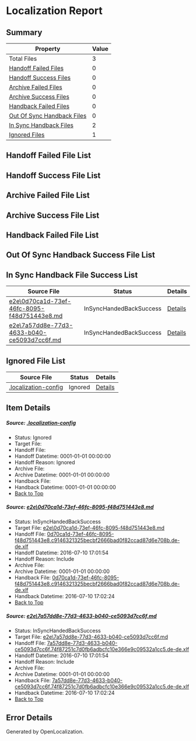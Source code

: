 # <a name='report-top'></a> Localization Report

## Summary
 Property | Value 
 -------- | ----- 
 Total Files | 3
[ Handoff Failed Files ](#handoff-failed-list)| 0
[ Handoff Success Files ](#handoff-success-list)| 0
[ Archive Failed Files ](#archive-failed-list)| 0
[ Archive Success Files ](#archive-success-list)| 0
[ Handback Failed Files ](#handback-failed-list)| 0
[ Out Of Sync Handback Files ](#outofsync-handback-success-list)| 0
[ In Sync Handback Files ](#insync-handback-success-list)| 2
[ Ignored Files ](#ignored-list)| 1

## <a name='handoff-failed-list'></a> Handoff Failed File List

## <a name='handoff-success-list'></a> Handoff Success File List

## <a name='archive-failed-list'></a> Archive Failed File List

## <a name='archive-success-list'></a> Archive Success File List

## <a name='handback-failed-list'></a> Handback Failed File List

## <a name='outofsync-handback-success-list'></a> Out Of Sync Handback Success File List

## <a name='insync-handback-success-list'></a> In Sync Handback File Success List
 Source File | Status | Details 
 ----------- | ------ | ------- 
 [e2e\0d70ca1d-73ef-46fc-8095-f48d751443e8.md](https://github.com/OpenLocalizationTestOrg/oltest/blob/c454179dfb9521f5ce3059043d16f20341dace7c/e2e/0d70ca1d-73ef-46fc-8095-f48d751443e8.md) | InSyncHandedBackSuccess | [Details](#2e7aa9debe0d4c4dfda3f97073082bb8a6a6f8511)
 [e2e\7a57dd8e-77d3-4633-b040-ce5093d7cc6f.md](https://github.com/OpenLocalizationTestOrg/oltest/blob/c454179dfb9521f5ce3059043d16f20341dace7c/e2e/7a57dd8e-77d3-4633-b040-ce5093d7cc6f.md) | InSyncHandedBackSuccess | [Details](#c0be067ed7be3ccda2722b96eecdd00c91d138562)

## <a name='ignored-list'></a> Ignored File List
 Source File | Status | Details 
 ----------- | ------ | ------- 
 [.localization-config](https://github.com/OpenLocalizationTestOrg/oltest/blob/c454179dfb9521f5ce3059043d16f20341dace7c/.localization-config) | Ignored | [Details](#3d4f252ac210baf56311d7e97dcc2db10974dbd20)

## Item Details
##### <a name='3d4f252ac210baf56311d7e97dcc2db10974dbd20'></a> Source: [.localization-config](https://github.com/OpenLocalizationTestOrg/oltest/blob/c454179dfb9521f5ce3059043d16f20341dace7c/.localization-config)
* Status: Ignored
* Target File: 
* Handoff File: 
* Handoff Datetime: 0001-01-01 00:00:00
* Handoff Reason: Ignored
* Archive File: 
* Archive Datetime: 0001-01-01 00:00:00
* Handback File: 
* Handback Datetime: 0001-01-01 00:00:00
* [Back to Top](#report-top)

##### <a name='2e7aa9debe0d4c4dfda3f97073082bb8a6a6f8511'></a> Source: [e2e\0d70ca1d-73ef-46fc-8095-f48d751443e8.md](https://github.com/OpenLocalizationTestOrg/oltest/blob/c454179dfb9521f5ce3059043d16f20341dace7c/e2e/0d70ca1d-73ef-46fc-8095-f48d751443e8.md)
* Status: InSyncHandedBackSuccess
* Target File: [e2e\0d70ca1d-73ef-46fc-8095-f48d751443e8.md](https://github.com/OpenLocalizationTestOrg/oltest-dede-fly/blob/158c368dc94996abf6d9371089f903f726c377e4/e2e/0d70ca1d-73ef-46fc-8095-f48d751443e8.md)
* Handoff File: [0d70ca1d-73ef-46fc-8095-f48d751443e8.c9146321325becbf2666bad0f82ccad87d6e708b.de-de.xlf](https://github.com/OpenLocalizationTestOrg/olhandoff-e2e/blob/5563cefe5a998fa7f6e478622950c6d617736db5/ol-handoff/OpenLocalizationTestOrg/oltest-dede-fly/ci/ht/0d70ca1d-73ef-46fc-8095-f48d751443e8.c9146321325becbf2666bad0f82ccad87d6e708b.de-de.xlf)
* Handoff Datetime: 2016-07-10 17:01:54
* Handoff Reason: Include
* Archive File: 
* Archive Datetime: 0001-01-01 00:00:00
* Handback File: [0d70ca1d-73ef-46fc-8095-f48d751443e8.c9146321325becbf2666bad0f82ccad87d6e708b.de-de.xlf](https://github.com/OpenLocalizationTestOrg/olhandback-e2e/blob/c67a2d88b41db6f14625eec4951dea6af379ab9b/ol-handback/OpenLocalizationTestOrg/oltest-dede-fly/ci/ht/0d70ca1d-73ef-46fc-8095-f48d751443e8.c9146321325becbf2666bad0f82ccad87d6e708b.de-de.xlf)
* Handback Datetime: 2016-07-10 17:02:24
* [Back to Top](#report-top)

##### <a name='c0be067ed7be3ccda2722b96eecdd00c91d138562'></a> Source: [e2e\7a57dd8e-77d3-4633-b040-ce5093d7cc6f.md](https://github.com/OpenLocalizationTestOrg/oltest/blob/c454179dfb9521f5ce3059043d16f20341dace7c/e2e/7a57dd8e-77d3-4633-b040-ce5093d7cc6f.md)
* Status: InSyncHandedBackSuccess
* Target File: [e2e\7a57dd8e-77d3-4633-b040-ce5093d7cc6f.md](https://github.com/OpenLocalizationTestOrg/oltest-dede-fly/blob/158c368dc94996abf6d9371089f903f726c377e4/e2e/7a57dd8e-77d3-4633-b040-ce5093d7cc6f.md)
* Handoff File: [7a57dd8e-77d3-4633-b040-ce5093d7cc6f.74f87251c7d0fb6adbcfc10e366e9c09532a1cc5.de-de.xlf](https://github.com/OpenLocalizationTestOrg/olhandoff-e2e/blob/5563cefe5a998fa7f6e478622950c6d617736db5/ol-handoff/OpenLocalizationTestOrg/oltest-dede-fly/ci/ht/7a57dd8e-77d3-4633-b040-ce5093d7cc6f.74f87251c7d0fb6adbcfc10e366e9c09532a1cc5.de-de.xlf)
* Handoff Datetime: 2016-07-10 17:01:54
* Handoff Reason: Include
* Archive File: 
* Archive Datetime: 0001-01-01 00:00:00
* Handback File: [7a57dd8e-77d3-4633-b040-ce5093d7cc6f.74f87251c7d0fb6adbcfc10e366e9c09532a1cc5.de-de.xlf](https://github.com/OpenLocalizationTestOrg/olhandback-e2e/blob/c67a2d88b41db6f14625eec4951dea6af379ab9b/ol-handback/OpenLocalizationTestOrg/oltest-dede-fly/ci/ht/7a57dd8e-77d3-4633-b040-ce5093d7cc6f.74f87251c7d0fb6adbcfc10e366e9c09532a1cc5.de-de.xlf)
* Handback Datetime: 2016-07-10 17:02:24
* [Back to Top](#report-top)


## Error Details

Generated by OpenLocalization.
